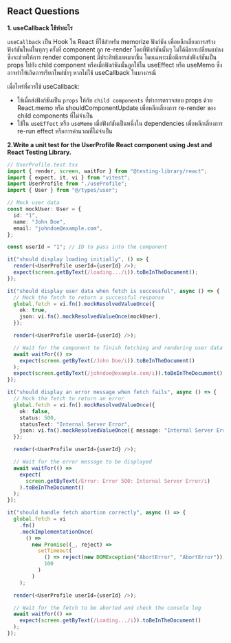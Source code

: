 ## React Questions

**1. useCallback ใช้ทําอะไร**

`useCallback` เป็น Hook ใน React ที่ใช้สำหรับ memorize ฟังก์ชัน เพื่อหลีกเลี่ยงการสร้างฟังก์ชันใหม่ในทุกๆ ครั้งที่ component ถูก re-render โดยที่ฟังก์ชันนั้นๆ ไม่ได้มีการเปลี่ยนแปลง ซึ่งจะช่วยให้การ render component มีประสิทธิภาพมากขึ้น โดยเฉพาะเมื่อมีการส่งฟังก์ชันเป็น props ไปยัง child component หรือเมื่อฟังก์ชันนั้นถูกใช้ใน useEffect หรือ useMemo ซึ่งอาจทำให้เกิดการเรียกใหม่ซ้ำๆ หากไม่ใช้ useCallback ในบางกรณี

เมื่อไหร่ที่ควรใช้ useCallback:

- ใช้เมื่อส่งฟังก์ชันเป็น `props` ให้กับ `child components` ที่ทำการตรวจสอบ props ด้วย React.memo หรือ shouldComponentUpdate เพื่อหลีกเลี่ยงการ re-render ของ child components ที่ไม่จำเป็น
- ใช้ใน `useEffect` หรือ `useMemo` เมื่อฟังก์ชันเป็นหนึ่งใน dependencies เพื่อหลีกเลี่ยงการ re-run effect หรือการคำนวณที่ไม่จำเป็น

**2.Write a unit test for the UserProfile React component using Jest and React Testing
Library.**

```ts
// UserProfile.test.tsx
import { render, screen, waitFor } from "@testing-library/react";
import { expect, it, vi } from "vitest";
import UserProfile from "./useProfile";
import { User } from "@/types/user";

// Mock user data
const mockUser: User = {
  id: "1",
  name: "John Doe",
  email: "johndoe@example.com",
};

const userId = "1"; // ID to pass into the component

it("should display loading initially", () => {
  render(<UserProfile userId={userId} />);
  expect(screen.getByText(/loading.../i)).toBeInTheDocument();
});

it("should display user data when fetch is successful", async () => {
  // Mock the fetch to return a successful response
  global.fetch = vi.fn().mockResolvedValueOnce({
    ok: true,
    json: vi.fn().mockResolvedValueOnce(mockUser),
  });

  render(<UserProfile userId={userId} />);

  // Wait for the component to finish fetching and rendering user data
  await waitFor(() =>
    expect(screen.getByText(/John Doe/i)).toBeInTheDocument()
  );
  expect(screen.getByText(/johndoe@example.com/i)).toBeInTheDocument();
});

it("should display an error message when fetch fails", async () => {
  // Mock the fetch to return an error
  global.fetch = vi.fn().mockResolvedValueOnce({
    ok: false,
    status: 500,
    statusText: "Internal Server Error",
    json: vi.fn().mockResolvedValueOnce({ message: "Internal Server Error" }),
  });

  render(<UserProfile userId={userId} />);

  // Wait for the error message to be displayed
  await waitFor(() =>
    expect(
      screen.getByText(/Error: Error 500: Internal Server Error/i)
    ).toBeInTheDocument()
  );
});

it("should handle fetch abortion correctly", async () => {
  global.fetch = vi
    .fn()
    .mockImplementationOnce(
      () =>
        new Promise((_, reject) =>
          setTimeout(
            () => reject(new DOMException("AbortError", "AbortError")),
            100
          )
        )
    );

  render(<UserProfile userId={userId} />);

  // Wait for the fetch to be aborted and check the console log
  await waitFor(() =>
    expect(screen.getByText(/Loading.../i)).toBeInTheDocument()
  );
});
```
